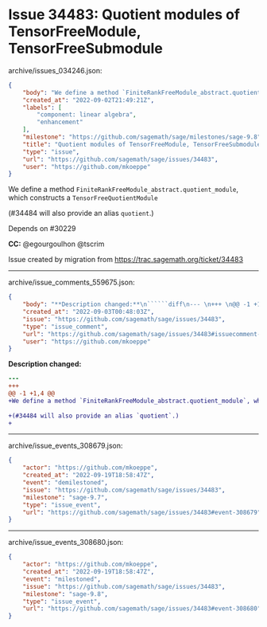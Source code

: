# Issue 34483: Quotient modules of TensorFreeModule, TensorFreeSubmodule

archive/issues_034246.json:
```json
{
    "body": "We define a method `FiniteRankFreeModule_abstract.quotient_module`, which constructs a `TensorFreeQuotientModule`\n\n(#34484 will also provide an alias `quotient`.)\n\n\nDepends on #30229\n\n**CC:**  @egourgoulhon @tscrim\n\nIssue created by migration from https://trac.sagemath.org/ticket/34483\n\n",
    "created_at": "2022-09-02T21:49:21Z",
    "labels": [
        "component: linear algebra",
        "enhancement"
    ],
    "milestone": "https://github.com/sagemath/sage/milestones/sage-9.8",
    "title": "Quotient modules of TensorFreeModule, TensorFreeSubmodule",
    "type": "issue",
    "url": "https://github.com/sagemath/sage/issues/34483",
    "user": "https://github.com/mkoeppe"
}
```
We define a method `FiniteRankFreeModule_abstract.quotient_module`, which constructs a `TensorFreeQuotientModule`

(#34484 will also provide an alias `quotient`.)


Depends on #30229

**CC:**  @egourgoulhon @tscrim

Issue created by migration from https://trac.sagemath.org/ticket/34483





---

archive/issue_comments_559675.json:
```json
{
    "body": "**Description changed:**\n``````diff\n--- \n+++ \n@@ -1 +1,4 @@\n+We define a method `FiniteRankFreeModule_abstract.quotient_module`, which constructs a `TensorFreeQuotientModule`\n \n+(#34484 will also provide an alias `quotient`.)\n+\n``````\n",
    "created_at": "2022-09-03T00:48:03Z",
    "issue": "https://github.com/sagemath/sage/issues/34483",
    "type": "issue_comment",
    "url": "https://github.com/sagemath/sage/issues/34483#issuecomment-559675",
    "user": "https://github.com/mkoeppe"
}
```

**Description changed:**
``````diff
--- 
+++ 
@@ -1 +1,4 @@
+We define a method `FiniteRankFreeModule_abstract.quotient_module`, which constructs a `TensorFreeQuotientModule`
 
+(#34484 will also provide an alias `quotient`.)
+
``````




---

archive/issue_events_308679.json:
```json
{
    "actor": "https://github.com/mkoeppe",
    "created_at": "2022-09-19T18:58:47Z",
    "event": "demilestoned",
    "issue": "https://github.com/sagemath/sage/issues/34483",
    "milestone": "sage-9.7",
    "type": "issue_event",
    "url": "https://github.com/sagemath/sage/issues/34483#event-308679"
}
```



---

archive/issue_events_308680.json:
```json
{
    "actor": "https://github.com/mkoeppe",
    "created_at": "2022-09-19T18:58:47Z",
    "event": "milestoned",
    "issue": "https://github.com/sagemath/sage/issues/34483",
    "milestone": "sage-9.8",
    "type": "issue_event",
    "url": "https://github.com/sagemath/sage/issues/34483#event-308680"
}
```
